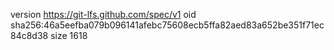 version https://git-lfs.github.com/spec/v1
oid sha256:46a5eefba079b096141afebc75608ecb5ffa82aed83a652be351f71ec84c8d38
size 1618
